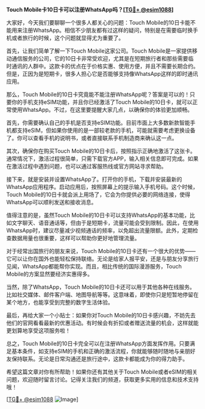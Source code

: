 **Touch Mobile卡10日卡可以注册WhatsApp吗？[[TG💪+ @esim1088](https://t.me/s/esim1088)]**

大家好，今天我们要聊聊一个很多人都关心的问题：Touch Mobile的10日卡能不能用来注册WhatsApp。相信不少朋友都有过这样的疑问，特别是在需要临时换手机或者旅行的时候，这个问题就显得尤为重要了。

首先，让我们简单了解一下Touch Mobile这家公司。Touch Mobile是一家提供移动通信服务的公司，它的10日卡非常受欢迎，尤其是在短期旅行者和那些需要临时通讯的人群中。这款卡的优点在于价格实惠、使用方便，并且不需要长期合约。但是，正因为是短期卡，很多人担心它是否能够支持像WhatsApp这样的即时通讯应用。

那么，Touch Mobile的10日卡究竟能不能注册WhatsApp呢？答案是可以的！只要你的手机支持eSIM功能，并且你已经激活了Touch Mobile的10日卡，就可以正常使用WhatsApp。不过，在这里要提醒大家几点，以确保你的体验更加顺畅。

首先，你需要确认自己的手机是否支持eSIM功能。目前市面上大多数新款智能手机都支持eSIM，但如果你使用的是一部较老款的手机，可能就需要考虑更换设备了。你可以查看手机的说明书，或者直接联系手机制造商来确认这一点。

其次，确保你在购买Touch Mobile的10日卡后，按照指示正确地激活了这张卡。通常情况下，激活过程很简单，只需下载官方APP，输入相关信息即可完成。如果在激活过程中遇到问题，也可以通过客服热线或官方网站寻求帮助。

接下来，就是安装并设置WhatsApp了。打开你的手机，下载并安装最新的WhatsApp应用程序。启动应用后，按照屏幕上的提示输入手机号码。这个时候，Touch Mobile的10日卡就会派上用场了，它会为你提供必要的网络连接，使得WhatsApp可以顺利发送和接收消息。

值得注意的是，虽然Touch Mobile的10日卡可以支持WhatsApp的基本功能，比如文字聊天、语音通话等，但由于是短期卡，流量可能会受到限制。因此，在使用WhatsApp时，建议尽量减少视频通话的频率，以免超出流量限额。此外，定期检查数据用量也很重要，这样可以帮助你更好地管理流量。

对于经常出国旅行的朋友来说，Touch Mobile的10日卡还有一个很大的优势——它可以让你在国外也能轻松保持联络。无论是给家人报平安，还是与朋友分享旅行见闻，WhatsApp都能帮你实现。而且，相比传统的国际漫游服务，Touch Mobile的方案显然要经济实惠得多。

当然，除了WhatsApp，Touch Mobile的10日卡还可以用于其他各种在线服务。比如社交媒体、邮件客户端、地图导航等等。这意味着，即使你只是短暂地停留在某个地方，也能享受到完整的数字生活体验。

最后，再给大家一个小贴士：如果你对Touch Mobile的10日卡感兴趣，不妨先去他们的官网看看最新的优惠活动。有时候会有折扣或者赠送流量的机会，这样就能更划算地享受这项服务啦！

总之，Touch Mobile的10日卡完全可以在注册WhatsApp方面发挥作用。只要满足基本条件，如支持eSIM的手机和正确的激活流程，你就能够随时随地与亲朋好友保持联系。无论是日常沟通还是旅行途中，这款卡都能成为你的得力助手。

希望这篇文章对你有所帮助！如果你还有其他关于Touch Mobile或者eSIM的相关问题，欢迎随时留言讨论。记得关注我们的频道，获取更多实用的信息和技术支持哦！

[[TG💪+ @esim1088](https://t.me/s/esim1088) ![Image](https://i.postimg.cc/4NQfJmqS/Snipaste-2025-05-13-00-14-12.png)]